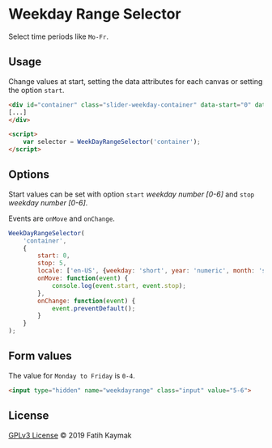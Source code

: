 # Weekday Range Selector

Select time periods like `Mo-Fr`.

## Usage

Change values at start, setting the data attributes for each canvas or setting the option `start`.

```html
<div id="container" class="slider-weekday-container" data-start="0" data-stop="4">
[...]
</div>

<script>
    var selector = WeekDayRangeSelector('container');
</script>
```

## Options

Start values can be set with option `start` _weekday number [0-6]_ and `stop` _weekday number [0-6]_.

Events are `onMove` and `onChange`.

```javascript
WeekDayRangeSelector(
    'container',
    {
        start: 0,
        stop: 5,
        locale: ['en-US', {weekday: 'short', year: 'numeric', month: 'short', day: 'numeric'}],
        onMove: function(event) {
            console.log(event.start, event.stop);
        },
        onChange: function(event) {
            event.preventDefault();
        }
    }
);
```

## Form values

The value for `Monday to Friday` is `0-4`.

```html
<input type="hidden" name="weekdayrange" class="input" value="5-6">
```

## License

[GPLv3 License](https://www.gnu.org/licenses/gpl-3.0.en.html) © 2019 Fatih Kaymak
